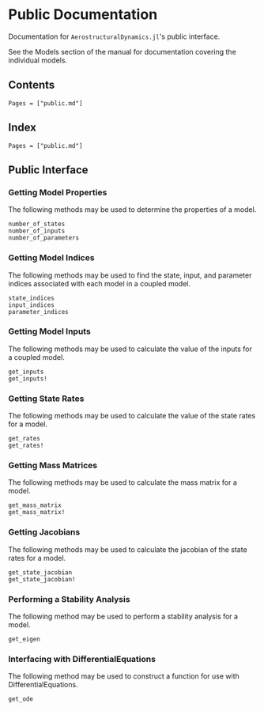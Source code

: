 # Public Documentation

Documentation for `AerostructuralDynamics.jl`'s public interface.

See the Models section of the manual for documentation covering the individual models.

## Contents

```@contents
Pages = ["public.md"]
```

## Index

```@index
Pages = ["public.md"]
```

## Public Interface

### Getting Model Properties

The following methods may be used to determine the properties of a model.

```@docs
number_of_states
number_of_inputs
number_of_parameters
```

### Getting Model Indices

The following methods may be used to find the state, input, and parameter indices associated with each model in a coupled model.

```@docs
state_indices
input_indices
parameter_indices
```

### Getting Model Inputs

The following methods may be used to calculate the value of the inputs for a coupled model.

```@docs
get_inputs
get_inputs!
```

### Getting State Rates

The following methods may be used to calculate the value of the state rates for a model.

```@docs
get_rates
get_rates!
```

### Getting Mass Matrices

The following methods may be used to calculate the mass matrix for a model.

```@docs
get_mass_matrix
get_mass_matrix!
```

### Getting Jacobians

The following methods may be used to calculate the jacobian of the state rates for a model.

```@docs
get_state_jacobian
get_state_jacobian!
```

### Performing a Stability Analysis

The following method may be used to perform a stability analysis for a model.

```@docs
get_eigen
```

### Interfacing with DifferentialEquations

The following method may be used to construct a function for use with DifferentialEquations.

```@docs
get_ode
```
